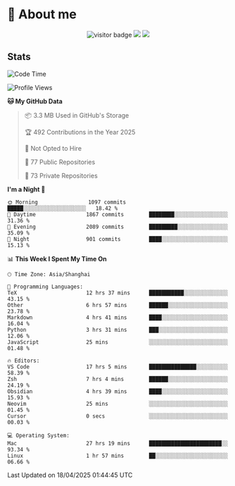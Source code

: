 <!-- ![](https://youpai.roccoshi.top/img/20200804214216.png) -->

# 🧐 About me
 
<p align="center">
<img src="https://visitor-badge.laobi.icu/badge?page_id=Lincest.Lincest&title=hits" alt="visitor badge"/>
<a href="mailto:imroccoshi@gmail.com"><img src="https://img.shields.io/badge/gmail-imroccoshi%40gmail.com-red"></a>
<a href="https://blog.roccoshi.top"><img src="https://img.shields.io/badge/blog-roccoshi-green"></a>
</p>

## Stats

<!--START_SECTION:waka-->
![Code Time](http://img.shields.io/badge/Code%20Time-2%2C451%20hrs%2015%20mins-blue)

![Profile Views](http://img.shields.io/badge/Profile%20Views-0-blue)

**🐱 My GitHub Data** 

> 📦 3.3 MB Used in GitHub's Storage 
 > 
> 🏆 492 Contributions in the Year 2025
 > 
> 🚫 Not Opted to Hire
 > 
> 📜 77 Public Repositories 
 > 
> 🔑 73 Private Repositories 
 > 
**I'm a Night 🦉** 

```text
🌞 Morning                1097 commits        █████░░░░░░░░░░░░░░░░░░░░   18.42 % 
🌆 Daytime                1867 commits        ████████░░░░░░░░░░░░░░░░░   31.36 % 
🌃 Evening                2089 commits        █████████░░░░░░░░░░░░░░░░   35.09 % 
🌙 Night                  901 commits         ████░░░░░░░░░░░░░░░░░░░░░   15.13 % 
```


📊 **This Week I Spent My Time On** 

```text
🕑︎ Time Zone: Asia/Shanghai

💬 Programming Languages: 
TeX                      12 hrs 37 mins      ███████████░░░░░░░░░░░░░░   43.15 % 
Other                    6 hrs 57 mins       ██████░░░░░░░░░░░░░░░░░░░   23.78 % 
Markdown                 4 hrs 41 mins       ████░░░░░░░░░░░░░░░░░░░░░   16.04 % 
Python                   3 hrs 31 mins       ███░░░░░░░░░░░░░░░░░░░░░░   12.06 % 
JavaScript               25 mins             ░░░░░░░░░░░░░░░░░░░░░░░░░   01.48 % 

🔥 Editors: 
VS Code                  17 hrs 5 mins       ███████████████░░░░░░░░░░   58.39 % 
Zsh                      7 hrs 4 mins        ██████░░░░░░░░░░░░░░░░░░░   24.19 % 
Obsidian                 4 hrs 39 mins       ████░░░░░░░░░░░░░░░░░░░░░   15.93 % 
Neovim                   25 mins             ░░░░░░░░░░░░░░░░░░░░░░░░░   01.45 % 
Cursor                   0 secs              ░░░░░░░░░░░░░░░░░░░░░░░░░   00.03 % 

💻 Operating System: 
Mac                      27 hrs 19 mins      ███████████████████████░░   93.34 % 
Linux                    1 hr 57 mins        ██░░░░░░░░░░░░░░░░░░░░░░░   06.66 % 
```


 Last Updated on 18/04/2025 01:44:45 UTC
<!--END_SECTION:waka-->


